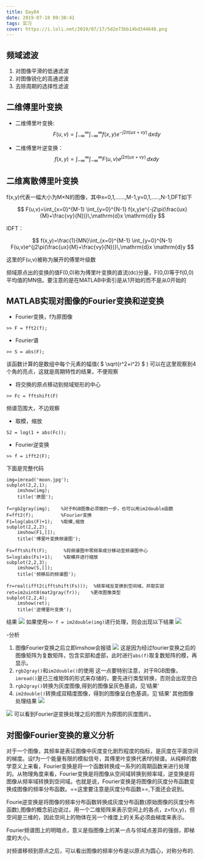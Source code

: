 ```yaml
---
title: Day04
date: 2019-07-18 09:38:41
tags: 实习
cover: https://i.loli.net/2019/07/17/5d2e73bb14bd344648.png
---
```


## 频域滤波
1. 对图像平滑的低通滤波
2. 对图像锐化的高通滤波
3. 去除周期的选择性滤波

## 二维傅里叶变换
- 二维傅里叶变换:
$$ F(u,v)=\int_{-\infty}^{\infty} \int_{-\infty}^{\infty} f(x,y)e^{-j2\pi(ux + vy)}\,\mathrm{d}x \mathrm{d}y $$

- 二维傅里叶逆变换：
$$ f(x,y) = \int_{-\infty}^{\infty} \int_{-\infty}^{\infty} F(u,v)e^{j2\pi(ux + vy)}\,dxdy $$

## 二维离散傅里叶变换

f(x,y)代表一幅大小为M×N的图像，其中x=0,1,......,M-1,y=0,1,.....,N-1,DFT如下

$$ F(u,v)=\int_{x=0}^{M-1} \int_{y=0}^{N-1} f(x,y)e^{-j2\pi(\frac{ux}{M}+\frac{vy}{N})}\,\mathrm{d}x \mathrm{d}y $$

IDFT：

$$ f(x,y)=\frac{1}{MN}\int_{x=0}^{M-1} \int_{y=0}^{N-1} F(u,v)e^{j2\pi(\frac{ux}{M}+\frac{vy}{N})}\,\mathrm{d}x \mathrm{d}y $$

这里的F(u,v)被称为展开的傅里叶级数

频域原点出的变换的值F(0,0)称为傅里叶变换的直流(dc)分量，F(0,0)等于f(0,0)平均值的MN倍。要注意的是在MATLAB中索引是从1开始的而不是从0开始的

## MATLAB实现对图像的Fourier变换和逆变换
+ Fourier变换，f为原图像
```
>> F = fft2(f);
```
+ Fourier谱
```
>> S = abs(F);
```
该函数计算的是数组中每个元素的幅值( $ \sqrt{r^2+i^2} $ )
可以在这里观察到4个角的亮点，这就是周期特性的结果，不便观察
+ 将交换的原点移动到频域矩形的中心
```
>> Fc = fftshift(F)
```
频谱范围大，不边观察
+ 取模，缩放
```
S2 = log(1 + abs(Fc));
```
+ Fourier逆变换
```
>> f = ifft2(F);
```
下面是完整代码
```
img=imread('moon.jpg');
subplot(2,2,1);
    imshow(img);
    title('原图');
    
f=rgb2gray(img);    %对于RGB图像必须做的一步，也可以用im2double函数
F=fft2(f);          %Fourier变换
F1=log(abs(F)+1);   %取模,缩放
subplot(2,2,2);
    imshow(F1,[]);
    title('傅里叶变换频谱图');
    
Fs=fftshift(F);      %将频谱图中零频率成分移动至频谱图中心
S=log(abs(Fs)+1);    %取模并进行缩放
subplot(2,2,3);
    imshow(S,[]);
    title('频移后的频谱图');
    
fr=real(ifft2(ifftshift(Fs)));  %频率域反变换到空间域，并取实部
ret=im2uint8(mat2gray(fr));    %更改图像类型
subplot(2,2,4);
    imshow(ret);
    title('逆傅里叶变换');
```
结果
![](https://i.loli.net/2019/07/18/5d3043778b4e114553.jpg)
如果使用`>> f = im2double(img)`进行处理，则会出现以下结果
![](https://i.loli.net/2019/07/18/5d304377bcc9554917.jpg)

-分析    
1. 图像Fourier变换之后立即imshow会报错
![](https://i.loli.net/2019/07/18/5d3043779bef722309.jpg)
这是因为经过fourier变换之后的图像矩阵为复数矩阵，包含实部和虚部，此时进行`abs(f)`取复数矩阵的模，再显示。
2. `rgb2gray()`和`im2double()`的使用
这一点要特别注意，对于RGB图像，`imread()`是已三维矩阵的形式来存储的，要先进行类型转换，否则会出现空白    
3. `rgb2gray()`转换为灰度图像,得到的图像呈灰色基调，见‘结果’
4. `im2double()`转换成双精度图像，得到的图像呈白色基调，见‘结果’
其他图像处理结果
![](https://i.loli.net/2019/07/18/5d304377bd0c676784.jpg)

![](https://i.loli.net/2019/07/18/5d304377b0b2610307.jpg)
可以看到Fourier逆变换处理之后的图片为原图的灰度图片。
## 对图像Fourier变换的意义分析

对于一个图像，其频率是表征图像中灰度变化剧烈程度的指标，是灰度在平面空间的梯度。设f为一个能量有限的模拟信号，其傅里叶变换代表f的频谱。从纯粹的数学意义上来看，Fourier变换是将一个函数转换成一系列的周期函数来进行处理的。从物理角度来看，Fourier变换是将图像从空间域转换到频率域，逆变换是将图像从频率域转换到空间域。也就是说，Fourier变换是将图像的灰度分布函数变换成图像的频率分布函数。==这里要注意是灰度分布函数==,下面还会说到。

Fourie逆变换是将图像的频率分布函数转换成灰度分布函数(原始图像的灰度分布函数),图像的概念前边说过，用一个二维矩阵来表示空间上的各点，z=f(x,y)，但空间是三维的，因此空间上的物体在另一个维度上的关系必须由梯度来表示。

Fourier频谱图上的明暗点，意义是指图像上的某一点与邻域点差异的强弱，即梯度的大小。

对频谱移频到原点之后，可以看出图像的频率分布是以原点为圆心，对称分布的.
